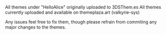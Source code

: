 All themes under "HelloAlice" originally uploaded to 3DSThem.es
All themes currently uploaded and available on themeplaza.art (valkyrie-sys)

Any issues feel free to fix them, though please refrain from commiting any major changes to the themes.
